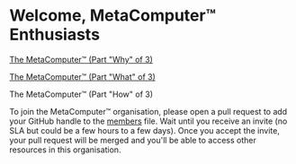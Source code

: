 # Welcome, MetaComputer™ Enthusiasts

[The MetaComputer™ (Part "Why" of 3)](https://tahirhashmi.com/posts/2022-11-27-metacomputer-why/)

[The MetaComputer™ (Part "What" of 3)](https://tahirhashmi.com/posts/2022-12-09-metacomputer-what/)

The MetaComputer™ (Part "How" of 3)

To join the MetaComputer™ organisation, please open a pull request to add your GitHub handle to the [members](members.md) file. Wait until you receive an invite (no SLA but could be a few hours to a few days). Once you accept the invite, your pull request will be merged and you'll be able to access other resources in this organisation.
